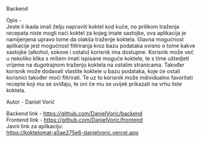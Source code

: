 Backend <br />

Opis - <br />
Jeste li ikada imali želju napraviti koktel kod kuće, no prilikom traženja recepata niste mogli naći koktel za kojeg imate sastojke, ova aplikacija je namijenjena upravo tome da olakša traženje koktela.
Glavna mogućnost aplikacije jest mogućnost filtriranja kroz bazu podataka ovisno o tome kakve sastojke (alkohol, sokove i ostalo) korisnik ima dostupne. Korisnik može već u nekoliko klika s mišem imati ispisane moguće koktele, te s time uštedjeti vrijeme na dugotrajnom traženju koktela na ostalim stranicama. Također korisnik može dodavati vlastite koktele u bazu podataka, koje će ostali korisnici također moći filtrirati. Te uz to korisnik može individualno favoritati recepte koji mu se sviđaju, te oni će mu se uvijek prikazati na vrhu liste koktela.



Autor - Daniel Vorić <br />


Backend link - https://github.com/DanielVoric/backend  <br />
Frontend link - https://github.com/DanielVoric/frontend <br />
Javni link za aplikaciju: <br />
https://koktelomat-a5ae275e6-danielvoric.vercel.app <br />
